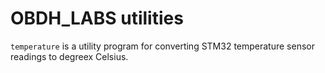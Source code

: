 # OBDH_LABS utilities

`temperature` is a utility program for converting STM32 temperature sensor readings to degreex Celsius.

